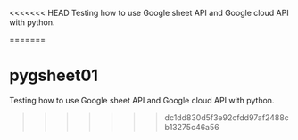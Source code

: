 <<<<<<< HEAD
Testing how to use Google sheet API and Google cloud API with python.

=======
# pygsheet01
Testing how to use Google sheet API and Google cloud API with python.
>>>>>>> dc1dd830d5f3e92cfdd97af2488cb13275c46a56
